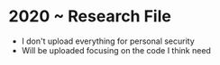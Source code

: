 # 2020 ~ Research File
- I don't upload everything for personal security
- Will be uploaded focusing on the code I think need
